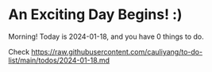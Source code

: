 # An Exciting Day Begins! :)

Morning! Today is 2024-01-18, and you have 0 things to do.

Check https://raw.githubusercontent.com/cauliyang/to-do-list/main/todos/2024-01-18.md